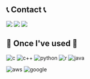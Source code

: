 ## 📞 Contact 📞
<a href="https://www.instagram.com/geonwoo03_dev/"><img src="https://img.shields.io/badge/Instagram-E4405F?style=flat-square&logo=Instagram&logoColor=white"/></a>
<a href="redgil77@smail.kongju.ac.kr"><img src="https://img.shields.io/badge/microsoftoutlook-0078D4?style=flat-square&logo=Outlook&logoColor=white"/></a>
<a href="redgil030802@gmail.com"><img src="https://img.shields.io/badge/Gmail-EA4335?style=flat-square&logo=Gmail&logoColor=white"/></a>

## 🔨 Once I've used 🔨
![c](https://img.shields.io/badge/C-00599C?style=for-the-badge&logo=c&logoColor=white)
![c++](https://img.shields.io/badge/C%2B%2B-00599C?style=for-the-badge&logo=c%2B%2B&logoColor=white)
![python](https://img.shields.io/badge/Python-14354C?style=for-the-badge&logo=python&logoColor=white)
![r](https://img.shields.io/badge/R-276DC3?style=for-the-badge&logo=r&logoColor=white)
![java](https://img.shields.io/badge/Java-ED8B00?style=for-the-badge&logo=openjdk&logoColor=white)

![aws](https://img.shields.io/badge/Amazon_AWS-232F3E?style=for-the-badge&logo=amazon-aws&logoColor=white)
![google](https://img.shields.io/badge/Google_Cloud-4285F4?style=for-the-badge&logo=google-cloud&logoColor=white)
